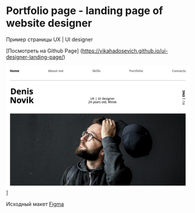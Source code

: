 # Portfolio page - landing page of website designer #

Пример страницы UX | UI designer

[Посмотреть на Github Page] (https://vikahadosevich.github.io/ui-designer-landing-page/)

[![screenshot](img/screenshot.png)](https://alexklimenkov.github.io/figma-template)]

Исходный макет [Figma](https://www.figma.com/file/5D9pDuLtS042hzaoN69Kd7/Free--Landing--Page-Template?node-id=254%3A515&t=OQkFW3gnJyADCwsh-0)